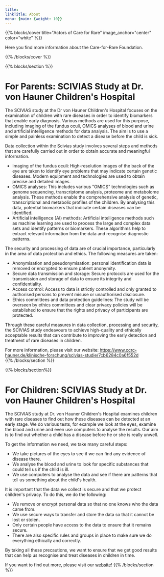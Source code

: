 ```yaml
---
title: 
linkTitle: About
menu: {main: {weight: 10}}
---
```

{{% blocks/cover title="Actors of Care for Rare" image_anchor="center" color="white"  %}}

Here you find more information about the Care-for-Rare Foundation.

{{% /blocks/cover %}}

{{% blocks/section %}}
# For Parents: SCIVIAS Study at Dr. von Hauner Children's Hospital
The SCIVIAS study at the Dr von Hauner Children's Hospital focuses on the examination of children with rare diseases in order to identify biomarkers that enable early diagnosis. 
Various methods are used for this purpose, including imaging of the fundus oculi, OMICS analyses of blood and urine and artificial intelligence methods for data analysis. The aim is to use a simple and painless examination to detect a disease before the child is sick.

Data collection within the Scivias study involves several steps and methods that are carefully carried out in order to obtain accurate and meaningful information.
- Imaging of the fundus oculi: High-resolution images of the back of the eye are taken to identify eye problems that may indicate certain genetic diseases. Modern equipment and technologies are used to obtain precise and detailed images.
- OMICS analyses: This includes various "OMICS" technologies such as genome sequencing, transcriptome analysis, proteome and metabolome analysis. These methods enable the comprehensive analysis of genetic, transcriptional and metabolic profiles of the children. By analysing this data, potential biomarkers that indicate certain diseases can be identified.
- Artificial intelligence (AI) methods: Artificial intelligence methods such as machine learning are used to process the large and complex data sets and identify patterns or biomarkers. These algorithms help to extract relevant information from the data and recognise diagnostic patterns.

The security and processing of data are of crucial importance, particularly in the area of data protection and ethics. The following measures are taken:
- Anonymisation and pseudonymisation: personal identification data is removed or encrypted to ensure patient anonymity.
- Secure data transmission and storage: Secure protocols are used for the transmission and storage of data to ensure its integrity and confidentiality.
- Access control: Access to data is strictly controlled and only granted to authorised persons to prevent misuse or unauthorised disclosure.
- Ethics committees and data protection guidelines: The study will be overseen by ethics committees and clear privacy policies will be established to ensure that the rights and privacy of participants are protected.
  
Through these careful measures in data collection, processing and security, the SCIVIAS study endeavours to achieve high-quality and ethically acceptable results that can contribute to improving the early detection and treatment of rare diseases in children.

For more information, please visit our website: 
https://www.ccrc-hauner.de/klinische-forschung/scivias-studie/7cb6284c0a6f552d  
{{% /blocks/section %}}

{{% blocks/section%}}
# For Children: SCIVIAS Study at Dr. von Hauner Children's Hospital

The SCIVIAS study at Dr. von Hauner Children's Hospital examines children with rare diseases to find out how these diseases can be detected at an early stage.
We do various tests, for example we look at the eyes, examine the blood and urine and even use computers to analyse the results.
Our aim is to find out whether a child has a disease before he or she is really unwell. 

To get the information we need, we take many careful steps:
- We take pictures of the eyes to see if we can find any evidence of disease there.
- We analyse the blood and urine to look for specific substances that could tell us if the child is ill.
- We use computers to analyse the data and see if there are patterns that tell us something about the child's health.

It is important that the data we collect is secure and that we protect children's privacy. To do this, we do the following:
- We remove or encrypt personal data so that no one knows who the data came from.
- We use secure ways to transfer and store the data so that it cannot be lost or stolen.
- Only certain people have access to the data to ensure that it remains secure.
- There are also specific rules and groups in place to make sure we do everything ethically and correctly.

By taking all these precautions, we want to ensure that we get good results that can help us recognise and treat diseases in children in time.

If you want to find out more, please visit our [website](https://www.ccrc-hauner.de/klinische-forschung/scivias-studie/7cb6284c0a6f552d)!
{{% /blocks/section %}}